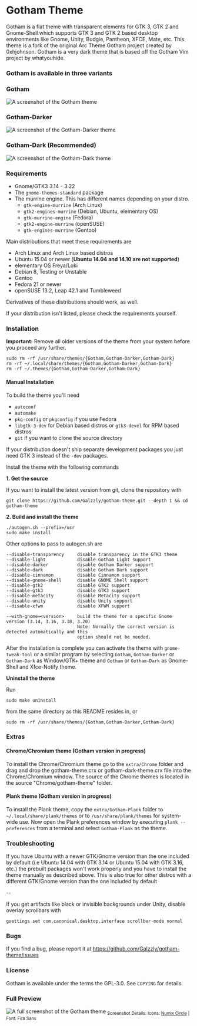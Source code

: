 # Gotham Theme

Gotham is a flat theme with transparent elements for GTK 3, GTK 2 and Gnome-Shell which supports GTK 3 and GTK 2 based desktop environments like Gnome, Unity, Budgie, Pantheon, XFCE, Mate, etc. This theme is a fork of the original Arc Theme Gotham project created by  0xhjohnson. Gotham is a very dark theme that is based off the Gotham Vim project by whatyouhide.

### Gotham is available in three variants

### Gotham

![A screenshot of the Gotham theme](http://i.imgur.com/AqEJ2oV.png)

### Gotham-Darker

![A screenshot of the Gotham-Darker theme](http://i.imgur.com/fjRAobi.png)

### Gotham-Dark (Recommended)

![A screenshot of the Gotham-Dark theme](http://i.imgur.com/qbfCnHo.png)


### Requirements

* Gnome/GTK3 3.14 - 3.22
* The `gnome-themes-standard` package
* The murrine engine. This has different names depending on your distro.
  * `gtk-engine-murrine` (Arch Linux)
  * `gtk2-engines-murrine` (Debian, Ubuntu, elementary OS)
  * `gtk-murrine-engine` (Fedora)
  * `gtk2-engine-murrine` (openSUSE)
  * `gtk-engines-murrine` (Gentoo)

Main distributions that meet these requirements are

* Arch Linux and Arch Linux based distros
* Ubuntu 15.04 or newer (**Ubuntu 14.04 and 14.10 are not supported**)
* elementary OS Freya/Loki
* Debian 8, Testing or Unstable
* Gentoo
* Fedora 21 or newer
* openSUSE 13.2, Leap 42.1 and Tumbleweed

Derivatives of these distributions should work, as well.

If your distribution isn't listed, please check the requirements yourself.

### Installation

**Important:** Remove all older versions of the theme from your system before you proceed any further.

    sudo rm -rf /usr/share/themes/{Gotham,Gotham-Darker,Gotham-Dark}
    rm -rf ~/.local/share/themes/{Gotham,Gotham-Darker,Gotham-Dark}
    rm -rf ~/.themes/{Gotham,Gotham-Darker,Gotham-Dark}

#### Manual Installation

To build the theme you'll need
* `autoconf`
* `automake`
* `pkg-config` or `pkgconfig` if you use Fedora
* `libgtk-3-dev` for Debian based distros or `gtk3-devel` for RPM based distros
* `git` if you want to clone the source directory

If your distribution doesn't ship separate development packages you just need GTK 3 instead of the `-dev` packages.

Install the theme with the following commands

**1. Get the source**

If you want to install the latest version from git, clone the repository with

    git clone https://github.com/Galzzly/gotham-theme.git --depth 1 && cd gotham-theme

**2. Build and install the theme**

    ./autogen.sh --prefix=/usr
    sudo make install

Other options to pass to autogen.sh are

    --disable-transparency     disable transparency in the GTK3 theme
    --disable-light            disable Gotham Light support
    --disable-darker           disable Gotham Darker support
    --disable-dark             disable Gotham Dark support
    --disable-cinnamon         disable Cinnamon support
    --disable-gnome-shell      disable GNOME Shell support
    --disable-gtk2             disable GTK2 support
    --disable-gtk3             disable GTK3 support
    --disable-metacity         disable Metacity support
    --disable-unity            disable Unity support
    --disable-xfwm             disable XFWM support

    --with-gnome=<version>     build the theme for a specific Gnome version (3.14, 3.16, 3.18, 3.20)
                               Note: Normally the correct version is detected automatically and this
                               option should not be needed.

After the installation is complete you can activate the theme with `gnome-tweak-tool` or a similar program by selecting `Gotham`, `Gotham-Darker` or `Gotham-Dark` as Window/GTK+ theme and `Gotham` or `Gotham-Dark` as Gnome-Shell and Xfce-Notify theme.

**Uninstall the theme**

Run

    sudo make uninstall

from the same directory as this README resides in, or

    sudo rm -rf /usr/share/themes/{Gotham,Gotham-Darker,Gotham-Dark}

### Extras

#### Chrome/Chromium theme (Gotham version in progress)
To install the Chrome/Chromium theme go to the `extra/Chrome` folder and drag and drop the gotham-theme.crx or gotham-dark-theme.crx file into the Chrome/Chromium window. The source of the Chrome themes is located in the source "Chrome/gotham-theme" folder.

#### Plank theme (Gotham version in progress)
To install the Plank theme, copy the `extra/Gotham-Plank` folder to `~/.local/share/plank/themes` or to `/usr/share/plank/themes` for system-wide use.
Now open the Plank preferences window by executing `plank --preferences` from a terminal and select `Gotham-Plank` as the theme.

### Troubleshooting

If you have Ubuntu with a newer GTK/Gnome version than the one included by default (i.e Ubuntu 14.04 with GTK 3.14 or Ubuntu 15.04 with GTK 3.16, etc.) the prebuilt packages won't work properly and you have to install the theme manually as described above.
This is also true for other distros with a different GTK/Gnome version than the one included by default

--

If you get artifacts like black or invisible backgrounds under Unity, disable overlay scrollbars with

    gsettings set com.canonical.desktop.interface scrollbar-mode normal


### Bugs
If you find a bug, please report it at https://github.com/Galzzly/gotham-theme/issues

### License
Gotham is available under the terms the GPL-3.0. See `COPYING` for details.

### Full Preview
![A full screenshot of the Gotham theme](http://i.imgur.com/bNaPB1b.png)
<sub>Screenshot Details: Icons: [Numix Circle](https://github.com/numixproject/numix-icon-theme-circle) | Font: Fira Sans</sub>


[sk-overlay]: https://c.darenet.org/scriptkitties/overlay

